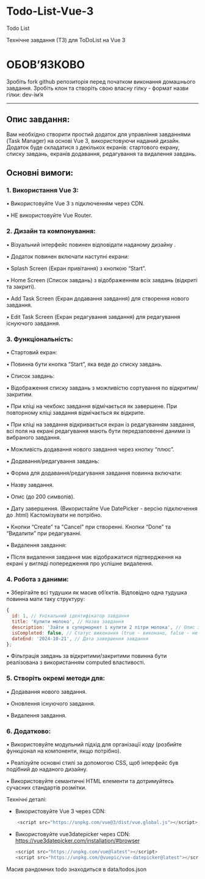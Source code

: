 # Todo-List-Vue-3

Todo List

Технічне завдання (ТЗ) для ToDoList на Vue 3

# ОБОВʼЯЗКОВО

Зробіть fork github репозиторія перед початком виконання домашнього завдання. Зробіть клон та створіть свою власну гілку - формат назви гілки: dev-імʼя

---

## Опис завдання:

Вам необхідно створити простий додаток для управління завданнями (Task Manager) на основі Vue 3, використовуючи наданий дизайн. Додаток буде складатися з декількох екранів: стартового екрану, списку завдань, екранів додавання, редагування та видалення завдань.

## Основні вимоги:

### 1. Використання Vue 3:

• Використовуйте Vue 3 з підключенням через CDN.

• НЕ використовуйте Vue Router.

### 2. Дизайн та компонування:

• Візуальний інтерфейс повинен відповідати наданому дизайну .

• Додаток повинен включати наступні екрани:

• Splash Screen (Екран привітання) з кнопкою “Start”.

• Home Screen (Список завдань) з відображенням всіх завдань (відкриті та закриті).

• Add Task Screen (Екран додавання завдання) для створення нового завдання.

• Edit Task Screen (Екран редагування завдання) для редагування існуючого завдання.

### 3. Функціональність:

• Стартовий екран:

• Повинна бути кнопка “Start”, яка веде до списку завдань.

• Список завдань:

• Відображення списку завдань з можливістю сортування по відкритим/закритим.

• При кліці на чекбокс завдання відмічається як завершене. При повторному кліці завдання відмічається як відкрите. 

• При кліці на завдання відкривається екран із редагуванням завдання, всі поля на екрані редагування мають бути передзаповенні даними із вибраного завдання.

• Можливість додавання нового завдання через кнопку “плюс”.

• Додавання/редагування завдань:

• Форма для додавання/редагування завдання повинна включати:

• Назву завдання.

• Опис (до 200 символів).

• Дату завершення. (Використайте Vue DatePicker - версію підключення до .html) Кастомізувати не потрібно.

• Кнопки “Create” та "Cancel" при створенні. Кнопки “Done” та “Видалити” при редагуванні.

• Видалення завдання:

• Після видалення завдання має відображатися підтвердження на екрані у вигляді попередження про успішне видалення.

### 4. Робота з даними:

• Зберігайте всі тудушки як масив об’єктів. Відповідно одна тудушка повинна мати таку структуру:

```js
{
  id: 1, // Унікальний ідентифікатор завдання
  title: 'Купити молоко', // Назва завдання
  description: 'Зайти в супермаркет і купити 2 літри молока', // Опис завдання
  isCompleted: false, // Статус виконання (true - виконано, false - не виконано)
  dateEnd: '2024-10-21', // Дата завершення завдання
};
```

• Фільтрація завдань за відкритими/закритими повинна бути реалізована з використанням computed властивості.

### 5. Створіть окремі методи для:

• Додавання нового завдання.

• Оновлення існуючого завдання.

• Видалення завдання.

### 6. Додатково:

• Використовуйте модульний підхід для організації коду (розбийте функціонал на компоненти, якщо потрібно).

• Реалізуйте основні стилі за допомогою CSS, щоб інтерфейс був подібний до наданого дизайну.

• Використовуйте семантичні HTML елементи та дотримуйтесь сучасних стандартів розмітки.

Технічні деталі:
 * Використовуйте Vue 3 через CDN:
```js
    <script src="https://unpkg.com/vue@3/dist/vue.global.js"></script>
```
* Використовуйте vue3datepicker через CDN:
  https://vue3datepicker.com/installation/#browser
  ```js
  <script src="https://unpkg.com/vue@latest"></script>
  <script src="https://unpkg.com/@vuepic/vue-datepicker@latest"></script>
  ```

Масив рандомних todo знаходиться в data/todos.json
